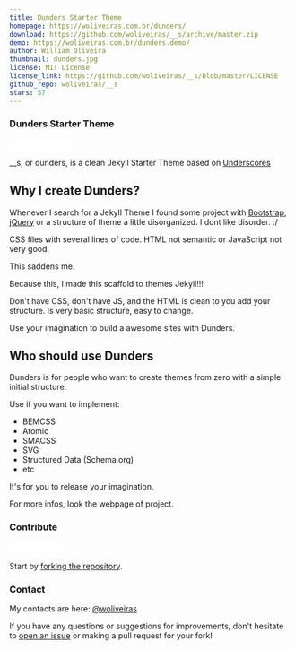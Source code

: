 ```yaml
---
title: Dunders Starter Theme
homepage: https://woliveiras.com.br/dunders/
download: https://github.com/woliveiras/__s/archive/master.zip
demo: https://woliveiras.com.br/dunders.demo/
author: William Oliveira
thumbnail: dunders.jpg
license: MIT License
license_link: https://github.com/woliveiras/__s/blob/master/LICENSE
github_repo: woliveiras/__s
stars: 57
---
```


### Dunders Starter Theme

<iframe
src="//ghbtns.com/github-btn.html?user=woliveiras&repo=__s&type=watch&count=true&size=small"
allowtransparency="true" frameborder="0" scrolling="0" width="110px"
height="20px"></iframe>

__s, or dunders, is a clean Jekyll Starter Theme based on [Underscores](https://github.com/automattic/_s)

## Why I create Dunders?

Whenever I search for a Jekyll Theme I found some project with [Bootstrap](http://getbootstrap.com/), [jQuery](https://jquery.com/) or a structure of theme a little disorganized. I dont like disorder. :/

CSS files with several lines of code. HTML not semantic or JavaScript not very good.

This saddens me.

Because this, I made this scaffold to themes Jekyll!!!

Don't have CSS, don't have JS, and the HTML is clean to you add your structure. Is very basic structure, easy to change.

Use your imagination to build a awesome sites with Dunders.

## Who should use Dunders

Dunders is for people who want to create themes from zero with a simple initial structure.

Use if you want to implement:

- BEMCSS
- Atomic
- SMACSS
- SVG
- Structured Data (Schema.org)
- etc

It's for you to release your imagination.

For more infos, look the webpage of project.
### Contribute

<iframe
src="//ghbtns.com/github-btn.html?user=woliveiras&repo=__s&type=fork&count=true&size=small"
allowtransparency="true" frameborder="0" scrolling="0" width="95px"
height="20px"></iframe>

Start by [forking the repository](https://github.com/woliveiras/__s).

### Contact

My contacts are here: [@woliveiras](https://woliveiras.com.br)

If you have any questions or suggestions for improvements, don't
hesitate to [open an issue](https://github.com/woliveiras/__s/issues)
or making a pull request for your fork!
